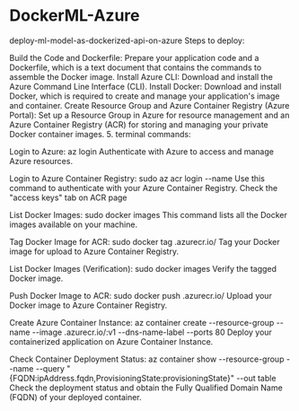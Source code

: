# DockerML-Azure
deploy-ml-model-as-dockerized-api-on-azure
Steps to deploy:

Build the Code and Dockerfile: Prepare your application code and a Dockerfile, which is a text document that contains the commands to assemble the Docker image.
Install Azure CLI: Download and install the Azure Command Line Interface (CLI).
Install Docker: Download and install Docker, which is required to create and manage your application's image and container.
Create Resource Group and Azure Container Registry (Azure Portal): Set up a Resource Group in Azure for resource management and an Azure Container Registry (ACR) for storing and managing your private Docker container images.
5. terminal commands:

Login to Azure:
az login
Authenticate with Azure to access and manage Azure resources.

Login to Azure Container Registry:
sudo az acr login --name <AzureContainerRegistryName>
Use this command to authenticate with your Azure Container Registry. Check the "access keys" tab on ACR page

List Docker Images:
sudo docker images
This command lists all the Docker images available on your machine.

Tag Docker Image for ACR:
sudo docker tag <ImageName> <AzureContainerRegistryName>.azurecr.io/<ImageName>
Tag your Docker image for upload to Azure Container Registry.

List Docker Images (Verification):
sudo docker images
Verify the tagged Docker image.

Push Docker Image to ACR:
sudo docker push <Azure Container Registry Name>.azurecr.io/<Image Name>
Upload your Docker image to Azure Container Registry.

Create Azure Container Instance:
az container create --resource-group <ResourceGroupName> --name <ContainerName> --image <RegistryName>.azurecr.io/<your-image-name>:v1 --dns-name-label <DnsNameLabel> --ports 80
Deploy your containerized application on Azure Container Instance.

Check Container Deployment Status:
az container show --resource-group <ResourceGroupName> --name <ContainerName> --query "{FQDN:ipAddress.fqdn,ProvisioningState:provisioningState}" --out table
Check the deployment status and obtain the Fully Qualified Domain Name (FQDN) of your deployed container.
